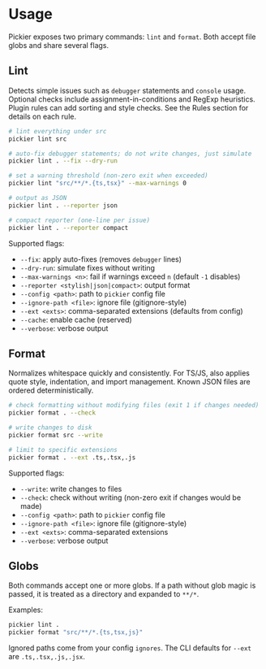 # Usage

Pickier exposes two primary commands: `lint` and `format`. Both accept file globs and share several flags.

## Lint

Detects simple issues such as `debugger` statements and `console` usage. Optional checks include assignment-in-conditions and RegExp heuristics. Plugin rules can add sorting and style checks. See the Rules section for details on each rule.

```bash
# lint everything under src
pickier lint src

# auto-fix debugger statements; do not write changes, just simulate
pickier lint . --fix --dry-run

# set a warning threshold (non-zero exit when exceeded)
pickier lint "src/**/*.{ts,tsx}" --max-warnings 0

# output as JSON
pickier lint . --reporter json

# compact reporter (one-line per issue)
pickier lint . --reporter compact
```

Supported flags:

- `--fix`: apply auto-fixes (removes `debugger` lines)
- `--dry-run`: simulate fixes without writing
- `--max-warnings <n>`: fail if warnings exceed `n` (default `-1` disables)
- `--reporter <stylish|json|compact>`: output format
- `--config <path>`: path to `pickier` config file
- `--ignore-path <file>`: ignore file (gitignore-style)
- `--ext <exts>`: comma-separated extensions (defaults from config)
- `--cache`: enable cache (reserved)
- `--verbose`: verbose output

## Format

Normalizes whitespace quickly and consistently. For TS/JS, also applies quote style, indentation, and import management. Known JSON files are ordered deterministically.

```bash
# check formatting without modifying files (exit 1 if changes needed)
pickier format . --check

# write changes to disk
pickier format src --write

# limit to specific extensions
pickier format . --ext .ts,.tsx,.js
```

Supported flags:

- `--write`: write changes to files
- `--check`: check without writing (non-zero exit if changes would be made)
- `--config <path>`: path to `pickier` config file
- `--ignore-path <file>`: ignore file (gitignore-style)
- `--ext <exts>`: comma-separated extensions
- `--verbose`: verbose output

## Globs

Both commands accept one or more globs. If a path without glob magic is passed, it is treated as a directory and expanded to `**/*`.

Examples:

```bash
pickier lint .
pickier format "src/**/*.{ts,tsx,js}"
```

Ignored paths come from your config `ignores`. The CLI defaults for `--ext` are `.ts,.tsx,.js,.jsx`.
